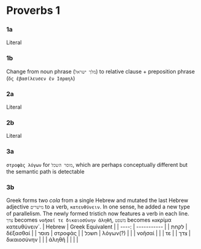 # Proverbs 1

### 1a
Literal

### 1b
Change from noun phrase (`מלך ישראל`) to relative clause + preposition phrase (`ὅς ἐβασίλευσεν ἐν Ισραηλ`)

### 2a 
Literal

### 2b 
Literal

### 3a 
`στροφὰς λόγων` for `מוסר השכל`, which are perhaps conceptually different but the semantic path is detectable

### 3b 
Greek forms two _cola_ from a single Hebrew and mutated the last Hebrew adjective `מישׁרים` to a verb, `κατευθύνειν`. In one sense, he added a new type of parallelism. The newly formed tristich now features a verb in each line. `צדך` becomes `νοῆσαί τε δικαιοσύνην ἀληθῆ`, `משׁפט` becomes `κα`κρίμα κατευθύνειν`. 
| Hebrew | Greek Equivalent |
| ----:  | -----------      |
| לקחת   | δέξασθαί         |
| מוסר   | στροφὰς          |
| חשכל   | λόγων(?)         |
|        | νοῆσαί           |
|        | τε               |
| צדך    | δικαιοσύνην      |
|        | ἀληθῆ            |
|        |                  |

